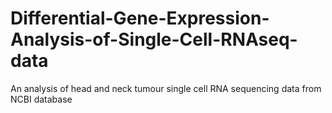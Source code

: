 # Differential-Gene-Expression-Analysis-of-Single-Cell-RNAseq-data
An analysis of head and neck tumour single cell RNA sequencing data from NCBI database
